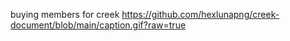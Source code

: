 buying members for creek 
https://github.com/hexlunapng/creek-document/blob/main/caption.gif?raw=true